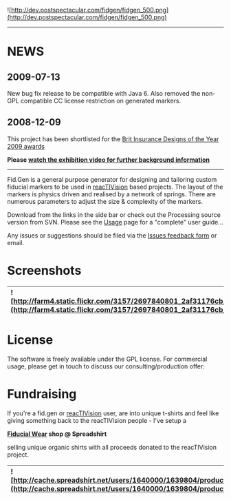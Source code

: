 ![http://dev.postspectacular.com/fidgen/fidgen_500.png](http://dev.postspectacular.com/fidgen/fidgen_500.png)


---


# NEWS #

## 2009-07-13 ##
New bug fix release to be compatible with Java 6. Also removed the non-GPL compatible CC license restriction on generated markers.

## 2008-12-09 ##
This project has been shortlisted for the [Brit Insurance Designs of the Year 2009 awards](http://www.designsoftheyear.com/)

**Please [watch the exhibition video for further background information](http://vimeo.com/3142988)**


---


Fid.Gen is a general purpose generator for designing and tailoring custom fiducial markers to be used in [reacTIVision](http://reactable.org) based projects. The layout of the markers is physics driven and realised by a network of springs. There are numerous parameters to adjust the size & complexity of the markers.

Download from the links in the side bar or check out the Processing source version from SVN. Please see the [Usage](Usage.md) page for a "complete" user guide...

Any issues or suggestions should be filed via the [Issues feedback form](http://code.google.com/p/fidgen/issues/list) or email.

# Screenshots #
| ![http://farm4.static.flickr.com/3157/2697840801_2af31176cb_m.jpg](http://farm4.static.flickr.com/3157/2697840801_2af31176cb_m.jpg) | ![http://farm4.static.flickr.com/3013/2698659964_75d33f3f9d_m.jpg](http://farm4.static.flickr.com/3013/2698659964_75d33f3f9d_m.jpg) | ![http://farm4.static.flickr.com/3018/2697840825_96bb1b67b0_m.jpg](http://farm4.static.flickr.com/3018/2697840825_96bb1b67b0_m.jpg) |
|:------------------------------------------------------------------------------------------------------------------------------------|:------------------------------------------------------------------------------------------------------------------------------------|:------------------------------------------------------------------------------------------------------------------------------------|

# License #

The software is freely available under the GPL license. For commercial usage, please get in touch to discuss our consulting/production offer: <info at postspectacular dot com>

# Fundraising #

If you're a fid.gen or [reacTIVision](http://reactable.org) user, are into unique t-shirts and feel like giving something back to the reacTIVision people - I've setup a

**[Fiducial Wear](http://postspectacular.spreadshirt.net/) shop @ Spreadshirt**

selling unique organic shirts with all proceeds donated to the reacTIVision project.

| ![http://cache.spreadshirt.net/users/1640000/1639804/products/824/1639804_8051824_1_big.jpg](http://cache.spreadshirt.net/users/1640000/1639804/products/824/1639804_8051824_1_big.jpg) | ![http://cache.spreadshirt.net/users/1640000/1639804/products/699/1639804_8051699_1_big.jpg](http://cache.spreadshirt.net/users/1640000/1639804/products/699/1639804_8051699_1_big.jpg) | ![http://cache.spreadshirt.net/users/1640000/1639804/products/638/1639804_8051638_1_big.jpg](http://cache.spreadshirt.net/users/1640000/1639804/products/638/1639804_8051638_1_big.jpg) |
|:----------------------------------------------------------------------------------------------------------------------------------------------------------------------------------------|:----------------------------------------------------------------------------------------------------------------------------------------------------------------------------------------|:----------------------------------------------------------------------------------------------------------------------------------------------------------------------------------------|